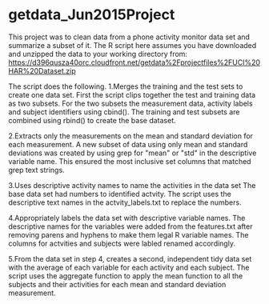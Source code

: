 # getdata_Jun2015Project
This project was to clean data from a phone activity monitor data set and summarize a subset of it. 
The R script here assumes you have downloaded and unzipped the data to your working directory from: 
https://d396qusza40orc.cloudfront.net/getdata%2Fprojectfiles%2FUCI%20HAR%20Dataset.zip

The script does the following. 
1.Merges the training and the test sets to create one data set.
  First the script clips together the test and training data as two subsets.
  For the two subsets the measurement data, activity labels and subject identifiers using cbind().
  The training and test subsets are combined using rbind() to create the base dataset.
  
2.Extracts only the measurements on the mean and standard deviation for each measurement.
  A new subset of data using only mean and standard deviations was created by using grep for "mean" or "std" in the descriptive   variable name. This ensured the most inclusive set columns that matched grep text strings.
  
3.Uses descriptive activity names to name the activities in the data set
  The base data set had numbers to identified actvity. The script uses the descriptive text names in the actvity_labels.txt to    replace the numbers.

4.Appropriately labels the data set with descriptive variable names. 
  The descriptive names for the variables were added from the features.txt after removing parens and hyphens to make them legal   R variable names.  The columns for actvities and subjects were labled renamed accordingly.

5.From the data set in step 4, creates a second, independent tidy data set with the average of each variable for each activity and each subject.
  The script uses the aggregate function to apply the mean function to all the subjects and their activities for each mean and standard deviation measurement.
